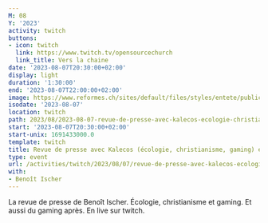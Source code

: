```yaml
---
M: 08
Y: '2023'
activity: twitch
buttons:
- icon: twitch
  link: https://www.twitch.tv/opensourcechurch
  link_title: Vers la chaine
date: '2023-08-07T20:30:00+02:00'
display: light
duration: '1:30:00'
end: '2023-08-07T22:00:00+02:00'
image: https://www.reformes.ch/sites/default/files/styles/entete/public/data/images/comm/257/Beno%C3%AEt%20Ischer.jpg
isodate: '2023-08-07'
location: twitch
path: 2023/08/2023-08-07-revue-de-presse-avec-kalecos-ecologie-christianisme-gaming-et-gaming.md
start: '2023-08-07T20:30:00+02:00'
start-unix: 1691433000.0
template: twitch
title: Revue de presse avec Kalecos (écologie, christianisme, gaming) et gaming
type: event
url: /activities/twitch/2023/08/07/revue-de-presse-avec-kalecos-ecologie-christianisme-gaming-et-gaming
with:
- Benoît Ischer
---
```

La revue de presse de Benoît Ischer. Écologie, christianisme et gaming. Et aussi du gaming après. En live sur twitch.